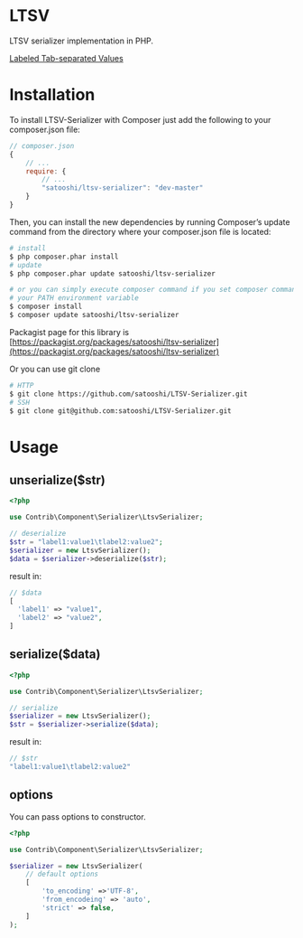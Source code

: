 LTSV
====

LTSV serializer implementation in PHP.

[Labeled Tab-separated Values](http://ltsv.org/)


# Installation

To install LTSV-Serializer with Composer just add the following to your composer.json file:

```js
// composer.json
{
    // ...
    require: {
        // ...
        "satooshi/ltsv-serializer": "dev-master"
    }
}
```

Then, you can install the new dependencies by running Composer’s update command from the directory where your composer.json file is located:

```sh
# install
$ php composer.phar install
# update
$ php composer.phar update satooshi/ltsv-serializer

# or you can simply execute composer command if you set composer command to
# your PATH environment variable
$ composer install
$ composer update satooshi/ltsv-serializer
```

Packagist page for this library is [https://packagist.org/packages/satooshi/ltsv-serializer](https://packagist.org/packages/satooshi/ltsv-serializer)

Or you can use git clone

```sh
# HTTP
$ git clone https://github.com/satooshi/LTSV-Serializer.git
# SSH
$ git clone git@github.com:satooshi/LTSV-Serializer.git
```

# Usage

## unserialize($str)

```php
<?php

use Contrib\Component\Serializer\LtsvSerializer;

// deserialize
$str = "label1:value1\tlabel2:value2";
$serializer = new LtsvSerializer();
$data = $serializer->deserialize($str);

```

result in:

```php
// $data
[
  'label1' => "value1",
  'label2' => "value2",
]
```

## serialize($data)

```php
<?php

use Contrib\Component\Serializer\LtsvSerializer;

// serialize
$serializer = new LtsvSerializer();
$str = $serializer->serialize($data);
```

result in:

```php
// $str
"label1:value1\tlabel2:value2"
```

## options
You can pass options to constructor.

```php
<?php

use Contrib\Component\Serializer\LtsvSerializer;

$serializer = new LtsvSerializer(
    // default options
    [
        'to_encoding' =>'UTF-8',
        'from_encodeing' => 'auto',
        'strict' => false,
    ]
);
```